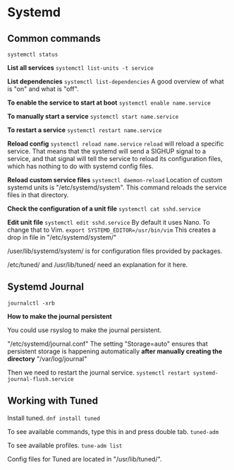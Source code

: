 # Systemd

## Common commands

``systemctl status``

**List all services**
``systemctl list-units -t service``

**List dependencies**
``systemctl list-dependencies``
A good overview of what is "on" and what is "off". 

**To enable the service to start at boot**
``systemctl enable name.service``

**To manually start a service**
``systemctl start name.service``

**To restart a service**
``systemctl restart name.service``

**Reload config**
``systemctl reload name.service``
`reload` will reload a specific service. That means that the systemd will send a SIGHUP signal to a service, and that signal will tell the service to reload its configuration files, which has nothing to do with systemd config files.

**Reload custom service files**
``systemctl daemon-reload``
Location of custom systemd units is "/etc/systemd/system". This command reloads the service files in that directory.

**Check the configuration of a unit file**
``systemctl cat sshd.service``

**Edit unit file**
``systemctl edit sshd.service``
By default it uses Nano. To change that to Vim.
``export SYSTEMD_EDITOR=/usr/bin/vim``
This creates a drop in file in "/etc/systemd/system/"

/user/lib/systemd/system/ is for configuration files provided by packages.

/etc/tuned/ and /usr/lib/tuned/ need an explanation for it here.

## Systemd Journal

``journalctl -xrb``

**How to make the journal persistent**

You could use rsyslog to make the journal persistent.

"/etc/systemd/journal.conf"
The setting "Storage=auto" ensures that persistent storage is happening automatically **after manually creating the directory** "/var/log/journal"

Then we need to restart the journal service.
``systemctl restart systemd-journal-flush.service``


## Working with Tuned

Install tuned. ``dnf install tuned``

To see available commands, type this in and press double tab. ``tuned-adm`` 

To see available profiles. ``tune-adm list``

Config files for Tuned are located in "/usr/lib/tuned/".








